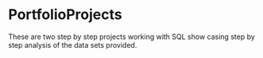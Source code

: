 # PortfolioProjects
These are two step by step projects working with SQL show casing step by step analysis of the data sets provided.
